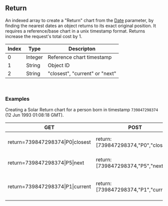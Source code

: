 ## Return

An indexed array to create a "Return" chart from the [Date](parameters_date.md) parameter, by finding the nearest dates an object returns to its exact original position. It requires a reference/base chart in a unix timestamp format. Returns increase the request's total cost by 1.

| Index | Type | Descripton |
|---|---|---|
| 0 | Integer | Reference chart timestamp |
| 1 | String | Object ID |
| 2 | String | "closest", "current" or "next" |

<br>

### Examples

Creating a Solar Return chart for a person born in timestamp `739847298374` (12 Jun 1993 01:08:18 GMT).

|GET|POST|Description|
|---|---|---|
|return=739847298374\|P0\|closest|return:[739847298374,"P0","closest"]| Closest Solar Return |
|return=739847298374\|P5\|next|return:[739847298374,"P5","next"]| Next Jupiter Return |
|return=739847298374\|P1\|current|return:[739847298374,"P1","current"]| Previous (current) Lunar Return |

<br>